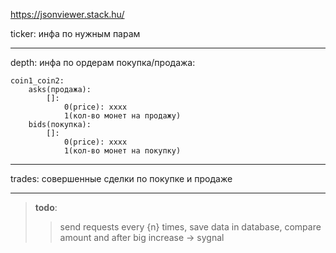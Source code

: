 https://jsonviewer.stack.hu/

ticker: инфа по нужным парам
___
depth: инфа по ордерам покупка/продажа:

    coin1_coin2:
        asks(продажа):
            []:
                0(price): xxxx 
                1(кол-во монет на продажу)
        bids(покупка):
            []:
                0(price): xxxx
                1(кол-во монет на покупку)

---
trades: совершенные сделки по покупке и продаже

---
>__todo__:
>>send requests every {n} times, save data in database, compare amount and after big increase -> sygnal